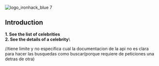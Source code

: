 
![logo_ironhack_blue 7](https://user-images.githubusercontent.com/23629340/40541063-a07a0a8a-601a-11e8-91b5-2f13e4e6b441.png)



## Introduction

**1. See the list of celebrities**\
**2. See the details of a celebrity**\


//tiene limite y no especifica cual
la documentacion de la api no es clara para hacer las busquedas
como buscar(porque requiere de peticiones una detras de otra)